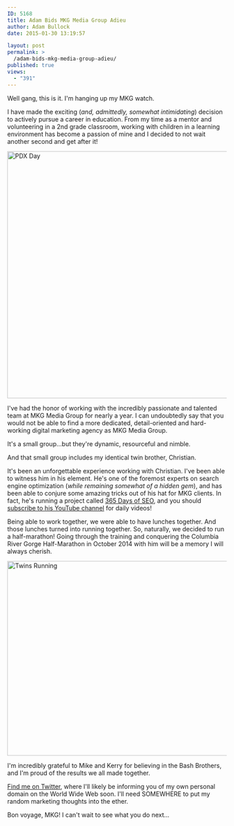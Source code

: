 ```yaml
---
ID: 5168
title: Adam Bids MKG Media Group Adieu
author: Adam Bullock
date: 2015-01-30 13:19:57

layout: post
permalink: >
  /adam-bids-mkg-media-group-adieu/
published: true
views:
  - "391"
---
```

<p>Well gang, this is it. I'm hanging up my MKG watch.</p>

<!--more-->

<p>I have made the exciting (<em>and, admittedly, somewhat intimidating</em>) decision to actively pursue a career in education. From my time as a mentor and volunteering in a 2nd grade classroom, working with children in a learning environment has become a passion of mine and I decided to not wait another second and get after it!</p>

<img src="http://mkgmediagroup.com/wp-content/uploads/2015/01/PDX-Day.png" alt="PDX Day" width="698" height="566" class="aligncenter size-full wp-image-5198" />

<p>I've had the honor of working with the incredibly passionate and talented team at MKG Media Group for nearly a year. I can undoubtedly say that you would not be able to find a more dedicated, detail-oriented and hard-working digital marketing agency as MKG Media Group.</p>

<p>It's a small group...but they're dynamic, resourceful and nimble.</p>

<p>And that small group includes my identical twin brother, Christian.</p>

<p>It's been an unforgettable experience working with Christian. I've been able to witness him in his element. He's one of the foremost experts on search engine optimization (<em>while remaining somewhat of a hidden gem</em>), and has been able to conjure some amazing tricks out of his hat for MKG clients. In fact, he's running a project called <a href="http://365daysofseo.com/" target="_blank">365 Days of SEO</a>, and you should <a href="https://www.youtube.com/channel/UCNVdI1wEdvv_jj3IUvT31qA" target="_blank">subscribe to his YouTube channel</a> for daily videos!</p>

<p>Being able to work together, we were able to have lunches together. And those lunches turned into running together. So, naturally, we decided to run a half-marathon! Going through the training and conquering the Columbia River Gorge Half-Marathon in October 2014 with him will be a memory I will always cherish.</p>

<img src="http://mkgmediagroup.com/wp-content/uploads/2015/01/twins.png" alt="Twins Running" width="954" height="446" class="aligncenter size-full wp-image-5196" />

<p>I'm incredibly grateful to Mike and Kerry for believing in the Bash Brothers, and I'm proud of the results we all made together.</p>

<p><a href="http://www.twitter.com/originaladman" target="_blank">Find me on Twitter</a>, where I'll likely be informing you of my own personal domain on the World Wide Web soon. I'll need SOMEWHERE to put my random marketing thoughts into the ether.</p>

<p>Bon voyage, MKG! I can't wait to see what you do next...</p>